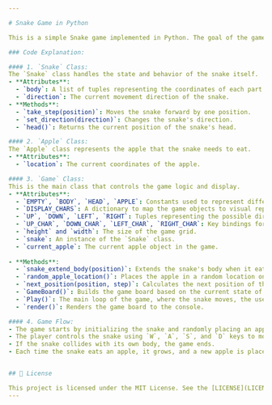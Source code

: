```yaml
---

# Snake Game in Python

This is a simple Snake game implemented in Python. The goal of the game is to control the snake, collect apples, and grow the snake's length without hitting the snake's body. The snake moves in a grid, and each step extends its body by one unit. If the snake eats an apple, it grows, and the game continues until the snake crashes into itself.

### Code Explanation:

#### 1. `Snake` Class:
The `Snake` class handles the state and behavior of the snake itself.
- **Attributes**:
  - `body`: A list of tuples representing the coordinates of each part of the snake's body.
  - `direction`: The current movement direction of the snake.
- **Methods**:
  - `take_step(position)`: Moves the snake forward by one position.
  - `set_direction(direction)`: Changes the snake's direction.
  - `head()`: Returns the current position of the snake's head.

#### 2. `Apple` Class:
The `Apple` class represents the apple that the snake needs to eat.
- **Attributes**:
  - `location`: The current coordinates of the apple.

#### 3. `Game` Class:
This is the main class that controls the game logic and display.
- **Attributes**:
  - `EMPTY`, `BODY`, `HEAD`, `APPLE`: Constants used to represent different objects in the game grid (empty space, snake's body, snake's head, and apple).
  - `DISPLAY_CHARS`: A dictionary to map the game objects to visual representations (`'O'` for body, `'X'` for head, `'*'` for apple, and a space for empty cells).
  - `UP`, `DOWN`, `LEFT`, `RIGHT`: Tuples representing the possible directions in which the snake can move.
  - `UP_CHAR`, `DOWN_CHAR`, `LEFT_CHAR`, `RIGHT_CHAR`: Key bindings for user input.
  - `height` and `width`: The size of the game grid.
  - `snake`: An instance of the `Snake` class.
  - `current_apple`: The current apple object in the game.
  
- **Methods**:
  - `snake_extend_body(position)`: Extends the snake's body when it eats an apple.
  - `random_apple_location()`: Places the apple in a random location on the grid, avoiding the snake's body.
  - `next_position(position, step)`: Calculates the next position of the snake based on its current direction.
  - `GameBoard()`: Builds the game board based on the current state of the snake and the apple.
  - `Play()`: The main loop of the game, where the snake moves, the user inputs the direction, and the game ends if the snake crashes into itself.
  - `render()`: Renders the game board to the console.

#### 4. Game Flow:
- The game starts by initializing the snake and randomly placing an apple.
- The player controls the snake using `W`, `A`, `S`, and `D` keys to move up, left, down, and right, respectively.
- If the snake collides with its own body, the game ends.
- Each time the snake eats an apple, it grows, and a new apple is placed on the grid.


## 📝 License

This project is licensed under the MIT License. See the [LICENSE](LICENSE) file for more details.
---
```

